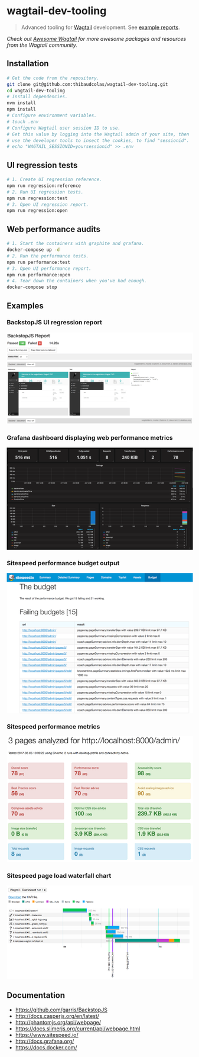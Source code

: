 # wagtail-dev-tooling

> Advanced tooling for [Wagtail](https://github.com/wagtail/wagtail) development. See [example reports](https://thibaudcolas.github.io/wagtail-dev-tooling/).

*Check out [Awesome Wagtail](https://github.com/springload/awesome-wagtail) for more awesome packages and resources from the Wagtail community.*

## Installation

```sh
# Get the code from the repository.
git clone git@github.com:thibaudcolas/wagtail-dev-tooling.git
cd wagtail-dev-tooling
# Install dependencies.
nvm install
npm install
# Configure environment variables.
# touch .env
# Configure Wagtail user session ID to use.
# Get this value by logging into the Wagtail admin of your site, then
# use the developer tools to insect the cookies, to find "sessionid".
# echo "WAGTAIL_SESSIONID=yoursessionid" >> .env
```

## UI regression tests

```sh
# 1. Create UI regression reference.
npm run regression:reference
# 2. Run UI regression tests.
npm run regression:test
# 3. Open UI regression report.
npm run regression:open
```

## Web performance audits

```sh
# 1. Start the containers with graphite and grafana.
docker-compose up -d
# 2. Run the performance tests.
npm run performance:test
# 3. Open UI performance report.
npm run performance:open
# 4. Tear down the containers when you've had enough.
docker-compose stop
```

## Examples

### BackstopJS UI regression report

![BackstopJS UI regression report](examples/backstop-regression-report.png)

### Grafana dashboard displaying web performance metrics

![Grafana dashboard displaying web performance metrics](examples/grafana-performance-dashboard.png)

### Sitespeed performance budget output

![Sitespeed performance budget output](examples/sitespeed-performance-budget.png)

### Sitespeed performance metrics

![Sitespeed performance metrics](examples/sitespeed-performance-report.png)

### Sitespeed page load waterfall chart

![Sitespeed page load waterfall chart](examples/sitespeed-waterfall-chart.png)

## Documentation

- https://github.com/garris/BackstopJS
- http://docs.casperjs.org/en/latest/
- http://phantomjs.org/api/webpage/
- https://docs.slimerjs.org/current/api/webpage.html
- https://www.sitespeed.io/
- http://docs.grafana.org/
- https://docs.docker.com/
